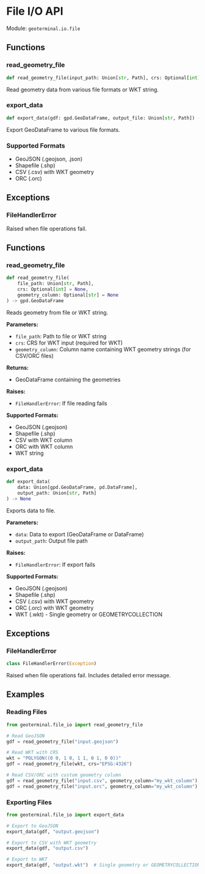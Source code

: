 # File I/O API

Module: `geoterminal.io.file`

## Functions

### read_geometry_file

```python
def read_geometry_file(input_path: Union[str, Path], crs: Optional[int] = None, geometry_column: Optional[str] = None) -> gpd.GeoDataFrame
```

Read geometry data from various file formats or WKT string.

### export_data

```python
def export_data(gdf: gpd.GeoDataFrame, output_file: Union[str, Path]) -> None
```

Export GeoDataFrame to various file formats.

### Supported Formats

- GeoJSON (.geojson, .json)
- Shapefile (.shp)
- CSV (.csv) with WKT geometry
- ORC (.orc)

## Exceptions

### FileHandlerError

Raised when file operations fail.

## Functions

### read_geometry_file

```python
def read_geometry_file(
    file_path: Union[str, Path],
    crs: Optional[int] = None,
    geometry_column: Optional[str] = None
) -> gpd.GeoDataFrame
```

Reads geometry from file or WKT string.

**Parameters:**

- `file_path`: Path to file or WKT string
- `crs`: CRS for WKT input (required for WKT)
- `geometry_column`: Column name containing WKT geometry strings (for CSV/ORC files)

**Returns:**

- GeoDataFrame containing the geometries

**Raises:**

- `FileHandlerError`: If file reading fails

**Supported Formats:**

- GeoJSON (.geojson)
- Shapefile (.shp)
- CSV with WKT column
- ORC with WKT column
- WKT string

### export_data

```python
def export_data(
    data: Union[gpd.GeoDataFrame, pd.DataFrame],
    output_path: Union[str, Path]
) -> None
```

Exports data to file.

**Parameters:**

- `data`: Data to export (GeoDataFrame or DataFrame)
- `output_path`: Output file path

**Raises:**

- `FileHandlerError`: If export fails

**Supported Formats:**
- GeoJSON (.geojson)
- Shapefile (.shp)
- CSV (.csv) with WKT geometry
- ORC (.orc) with WKT geometry
- WKT (.wkt) - Single geometry or GEOMETRYCOLLECTION

## Exceptions

### FileHandlerError

```python
class FileHandlerError(Exception)
```

Raised when file operations fail. Includes detailed error message.

## Examples

### Reading Files

```python
from geoterminal.file_io import read_geometry_file

# Read GeoJSON
gdf = read_geometry_file("input.geojson")

# Read WKT with CRS
wkt = "POLYGON((0 0, 1 0, 1 1, 0 1, 0 0))"
gdf = read_geometry_file(wkt, crs="EPSG:4326")

# Read CSV/ORC with custom geometry column
gdf = read_geometry_file("input.csv", geometry_column="my_wkt_column")
gdf = read_geometry_file("input.orc", geometry_column="my_wkt_column")
```

### Exporting Files

```python
from geoterminal.file_io import export_data

# Export to GeoJSON
export_data(gdf, "output.geojson")

# Export to CSV with WKT geometry
export_data(gdf, "output.csv")

# Export to WKT
export_data(gdf, "output.wkt")  # Single geometry or GEOMETRYCOLLECTION
```
